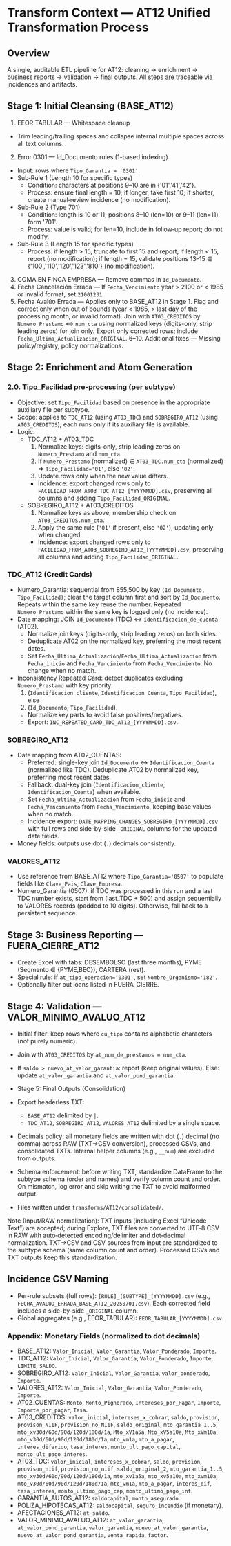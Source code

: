 # Transform Context — AT12 Unified Transformation Process

## Overview
A single, auditable ETL pipeline for AT12: cleaning → enrichment → business reports → validation → final outputs. All steps are traceable via incidences and artifacts.

## Stage 1: Initial Cleansing (BASE_AT12)
1. EEOR TABULAR — Whitespace cleanup
- Trim leading/trailing spaces and collapse internal multiple spaces across all text columns.
2. Error 0301 — Id_Documento rules (1-based indexing)
- Input: rows where `Tipo_Garantia = '0301'`.
- Sub‑Rule 1 (Length 10 for specific types)
  - Condition: characters at positions 9–10 are in {'01','41','42'}.
  - Process: ensure final length = 10; if longer, take first 10; if shorter, create manual‑review incidence (no modification).
- Sub‑Rule 2 (Type 701)
  - Condition: length is 10 or 11; positions 8–10 (len=10) or 9–11 (len=11) form '701'.
  - Process: value is valid; for len=10, include in follow‑up report; do not modify.
- Sub‑Rule 3 (Length 15 for specific types)
  - Process: if length > 15, truncate to first 15 and report; if length < 15, report (no modification); if length = 15, validate positions 13–15 ∈ {'100','110','120','123','810'} (no modification).
3. COMA EN FINCA EMPRESA — Remove commas in `Id_Documento`.
4. Fecha Cancelación Errada — If `Fecha_Vencimiento` year > 2100 or < 1985 or invalid format, set `21001231`.
5. Fecha Avalúo Errada — Applies only to BASE_AT12 in Stage 1. Flag and correct only when out of bounds (year < 1985, > last day of the processing month, or invalid format). Join with `AT03_CREDITOS` by `Numero_Prestamo` ↔ `num_cta` using normalized keys (digits-only, strip leading zeros) for join only. Export only corrected rows; include `Fecha_Ultima_Actualizacion_ORIGINAL`.
6–10. Additional fixes — Missing policy/registry, policy normalizations.

## Stage 2: Enrichment and Atom Generation

### 2.0. Tipo_Facilidad pre-processing (per subtype)
- Objective: set `Tipo_Facilidad` based on presence in the appropriate auxiliary file per subtype.
- Scope: applies to `TDC_AT12` (using `AT03_TDC`) and `SOBREGIRO_AT12` (using `AT03_CREDITOS`); each runs only if its auxiliary file is available.
- Logic:
  - TDC_AT12 + AT03_TDC
    1) Normalize keys: digits-only, strip leading zeros on `Numero_Prestamo` and `num_cta`.
    2) If `Numero_Prestamo` (normalized) ∈ `AT03_TDC.num_cta` (normalized) ⇒ `Tipo_Facilidad='01'`, else `'02'`.
    3) Update rows only when the new value differs.
    - Incidence: export changed rows only to `FACILIDAD_FROM_AT03_TDC_AT12_[YYYYMMDD].csv`, preserving all columns and adding `Tipo_Facilidad_ORIGINAL`.
  - SOBREGIRO_AT12 + AT03_CREDITOS
    1) Normalize keys as above; membership check on `AT03_CREDITOS.num_cta`.
    2) Apply the same rule (`'01'` if present, else `'02'`), updating only when changed.
    - Incidence: export changed rows only to `FACILIDAD_FROM_AT03_SOBREGIRO_AT12_[YYYYMMDD].csv`, preserving all columns and adding `Tipo_Facilidad_ORIGINAL`.

### TDC_AT12 (Credit Cards)
- Numero_Garantia: sequential from 855,500 by key `(Id_Documento, Tipo_Facilidad)`; clear the target column first and sort by `Id_Documento`. Repeats within the same key reuse the number. Repeated `Numero_Prestamo` within the same key is logged only (no incidence).
- Date mapping: JOIN `Id_Documento` (TDC) ↔ `identificacion_de_cuenta` (AT02).
  - Normalize join keys (digits-only, strip leading zeros) on both sides.
  - Deduplicate AT02 on the normalized key, preferring the most recent dates.
  - Set `Fecha_Última_Actualización`/`Fecha_Ultima_Actualizacion` from `Fecha_inicio` and `Fecha_Vencimiento` from `Fecha_Vencimiento`. No change when no match.
- Inconsistency Repeated Card: detect duplicates excluding `Numero_Prestamo` with key priority:
  1) (`Identificacion_cliente`, `Identificacion_Cuenta`, `Tipo_Facilidad`), else
  2) (`Id_Documento`, `Tipo_Facilidad`).
  - Normalize key parts to avoid false positives/negatives.
  - Export: `INC_REPEATED_CARD_TDC_AT12_[YYYYMMDD].csv`.

### SOBREGIRO_AT12
- Date mapping from AT02_CUENTAS:
  - Preferred: single-key join `Id_Documento` ↔ `Identificacion_Cuenta` (normalized like TDC). Deduplicate AT02 by normalized key, preferring most recent dates.
  - Fallback: dual-key join (`Identificacion_cliente`, `Identificacion_Cuenta`) when available.
  - Set `Fecha_Ultima_Actualizacion` from `Fecha_inicio` and `Fecha_Vencimiento` from `Fecha_Vencimiento`, keeping base values when no match.
  - Incidence export: `DATE_MAPPING_CHANGES_SOBREGIRO_[YYYYMMDD].csv` with full rows and side-by-side `_ORIGINAL` columns for the updated date fields.
- Money fields: outputs use dot (`.`) decimals consistently.

### VALORES_AT12
- Use reference from BASE_AT12 where `Tipo_Garantia='0507'` to populate fields like `Clave_Pais`, `Clave_Empresa`.
- Numero_Garantia (0507): if TDC was processed in this run and a last TDC number exists, start from (last_TDC + 500) and assign sequentially to VALORES records (padded to 10 digits). Otherwise, fall back to a persistent sequence.

## Stage 3: Business Reporting — FUERA_CIERRE_AT12
- Create Excel with tabs: DESEMBOLSO (last three months), PYME (Segmento ∈ {PYME,BEC}), CARTERA (rest).
- Special rule: if `at_tipo_operacion='0301'`, set `Nombre_Organismo='182'`.
- Optionally filter out loans listed in FUERA_CIERRE.

## Stage 4: Validation — VALOR_MINIMO_AVALUO_AT12
- Initial filter: keep rows where `cu_tipo` contains alphabetic characters (not purely numeric).
- Join with `AT03_CREDITOS` by `at_num_de_prestamos = num_cta`.
- If `saldo > nuevo_at_valor_garantia`: report (keep original values). Else: update `at_valor_garantia` and `at_valor_pond_garantia`.

- Stage 5: Final Outputs (Consolidation)
- Export headerless TXT:
  - `BASE_AT12` delimited by `|`.
  - `TDC_AT12`, `SOBREGIRO_AT12`, `VALORES_AT12` delimited by a single space.
- Decimals policy: all monetary fields are written with dot (`.`) decimal (no comma) across RAW (TXT→CSV conversion), processed CSVs, and consolidated TXTs. Internal helper columns (e.g., `__num`) are excluded from outputs.
- Schema enforcement: before writing TXT, standardize DataFrame to the subtype schema (order and names) and verify column count and order. On mismatch, log error and skip writing the TXT to avoid malformed output.
- Files written under `transforms/AT12/consolidated/`.

Note (Input/RAW normalization): TXT inputs (including Excel “Unicode Text”) are accepted; during Explore, TXT files are converted to UTF‑8 CSV in RAW with auto‑detected encoding/delimiter and dot‑decimal normalization. TXT→CSV and CSV sources from input are standardized to the subtype schema (same column count and order). Processed CSVs and TXT outputs keep this standardization.

## Incidence CSV Naming
- Per-rule subsets (full rows): `[RULE]_[SUBTYPE]_[YYYYMMDD].csv` (e.g., `FECHA_AVALUO_ERRADA_BASE_AT12_20250701.csv`). Each corrected field includes a side-by-side `_ORIGINAL` column.
- Global aggregates (e.g., EEOR_TABULAR): `EEOR_TABULAR_[YYYYMMDD].csv`.

### Appendix: Monetary Fields (normalized to dot decimals)
- BASE_AT12: `Valor_Inicial`, `Valor_Garantia`, `Valor_Ponderado`, `Importe`.
- TDC_AT12: `Valor_Inicial`, `Valor_Garantía`, `Valor_Ponderado`, `Importe`, `LIMITE`, `SALDO`.
- SOBREGIRO_AT12: `Valor_Inicial`, `Valor_Garantia`, `valor_ponderado`, `Importe`.
- VALORES_AT12: `Valor_Inicial`, `Valor_Garantia`, `Valor_Ponderado`, `Importe`.
- AT02_CUENTAS: `Monto`, `Monto_Pignorado`, `Intereses_por_Pagar`, `Importe`, `Importe_por_pagar`, `Tasa`.
- AT03_CREDITOS: `valor_inicial`, `intereses_x_cobrar`, `saldo`, `provision`, `provison_NIIF`, `provision_no_NIIF`, `saldo_original`, `mto_garantia_1..5`, `mto_xv30d/60d/90d/120d/180d/1a`, `Mto_xV1a5a`, `Mto_xV5a10a`, `Mto_xVm10a`, `mto_v30d/60d/90d/120d/180d/1a`, `mto_vm1a`, `mto_a_pagar`, `interes_diferido`, `tasa_interes`, `monto_ult_pago_capital`, `monto_ult_pago_interes`.
- AT03_TDC: `valor_inicial`, `intereses_x_cobrar`, `saldo`, `provision`, `provison_niif`, `provision_no_niif`, `saldo_original_2`, `mto_garantia_1..5`, `mto_xv30d/60d/90d/120d/180d/1a`, `mto_xv1a5a`, `mto_xv5a10a`, `mto_xvm10a`, `mto_v30d/60d/90d/120d/180d/1a`, `mto_vm1a`, `mto_a_pagar`, `interes_dif`, `tasa_interes`, `monto_ultimo_pago_cap`, `monto_ultimo_pago_int`.
- GARANTIA_AUTOS_AT12: `saldocapital`, `monto_asegurado`.
- POLIZA_HIPOTECAS_AT12: `saldocapital`, `seguro_incendio` (if monetary).
- AFECTACIONES_AT12: `at_saldo`.
- VALOR_MINIMO_AVALUO_AT12: `at_valor_garantia`, `at_valor_pond_garantia`, `valor_garantia`, `nuevo_at_valor_garantia`, `nuevo_at_valor_pond_garantia`, `venta_rapida`, `factor`.

